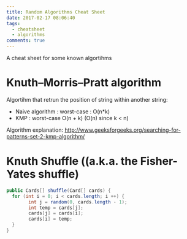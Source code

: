 ```yaml
---
title: Random Algorithms Cheat Sheet
date: 2017-02-17 08:06:40
tags:
  - cheatsheet
  - algorithms
comments: true
---
```

A cheat sheet for some known algortihms
<!-- more -->
# Knuth–Morris–Pratt algorithm
Algortihm that retrun the position of string within another string:
- Naive algorithm : worst-case : O(n*k)
- KMP : worst-case O(n + k) (O(n) since k < n)

Algorithm explanation:
http://www.geeksforgeeks.org/searching-for-patterns-set-2-kmp-algorithm/

# Knuth Shuffle ((a.k.a. the Fisher-Yates shuffle)
```java
public Cards[] shuffle(Card[] cards) {
  for (int i = 0; i < cards.length; i ++) {
 		int j = random(0, cards.length - 1);	
		int temp = cards[j];
		cards[j] = cards[i];
		cards[i] = temp;
  }
} 
 ```
